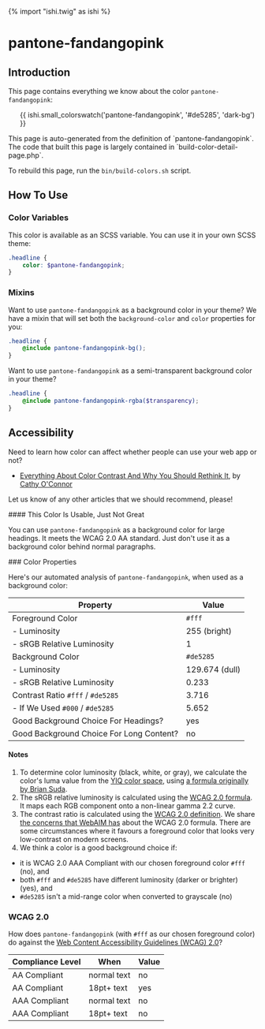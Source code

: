 {% import "ishi.twig" as ishi %}
# pantone-fandangopink

## Introduction

This page contains everything we know about the color `pantone-fandangopink`:

<div class="grid">
    <div class="cell">
        <div class="swatch">
            <ul>
                {{ ishi.small_colorswatch('pantone-fandangopink', '#de5285', 'dark-bg') }}
            </ul>
        </div>
    </div>
</div>

<div class="callout attention" markdown="1">
This page is auto-generated from the definition of `pantone-fandangopink`. The code that built this page is largely contained in `build-color-detail-page.php`.

To rebuild this page, run the `bin/build-colors.sh` script.
</div>

## How To Use

### Color Variables

This color is available as an SCSS variable. You can use it in your own SCSS theme:

```scss
.headline {
    color: $pantone-fandangopink;
}
```

### Mixins

Want to use `pantone-fandangopink` as a background color in your theme? We have a mixin that will set both the `background-color` and `color` properties for you:

```scss
.headline {
    @include pantone-fandangopink-bg();
}
```

Want to use `pantone-fandangopink` as a semi-transparent background color in your theme?

```scss
.headline {
    @include pantone-fandangopink-rgba($transparency);
}
```

## Accessibility

Need to learn how color can affect whether people can use your web app or not?

* [Everything About Color Contrast And Why You Should Rethink It](https://www.smashingmagazine.com/2014/10/color-contrast-tips-and-tools-for-accessibility/), by [Cathy O'Connor](http://www.twitter.com/cagocon)

Let us know of any other articles that we should recommend, please!
<div class="callout warning" markdown="1">
#### This Color Is Usable, Just Not Great

You can use `pantone-fandangopink` as a background color for large headings. It meets the WCAG 2.0 AA standard. Just don't use it as a background color behind normal paragraphs.
</div>
### Color Properties

Here's our automated analysis of `pantone-fandangopink`, when used as a background color:

Property | Value
---------|------
Foreground Color | `#fff`
- Luminosity | 255 (bright)
- sRGB Relative Luminosity | 1
Background Color | `#de5285`
- Luminosity | 129.674 (dull)
- sRGB Relative Luminosity | 0.233
Contrast Ratio `#fff` / `#de5285` | 3.716
- If We Used `#000` / `#de5285` | 5.652
Good Background Choice For Headings? | yes
Good Background Choice For Long Content? | no

#### Notes

1. To determine color luminosity (black, white, or gray), we calculate the color's luma value from the [YIQ color space](https://en.wikipedia.org/wiki/YIQ), using [a formula originally by Brian Suda](https://24ways.org/2010/calculating-color-contrast/).
1. The sRGB relative luminosity is calculated using the [WCAG 2.0 formula](https://www.w3.org/TR/WCAG20/#relativeluminancedef). It maps each RGB component onto a non-linear gamma 2.2 curve.
1. The contrast ratio is calculated using the [WCAG 2.0 definition](https://www.w3.org/TR/2008/REC-WCAG20-20081211/#contrast-ratiodef). We share [the concerns that WebAIM has](http://webaim.org/blog/wcag-2-1-feedback/) about the WCAG 2.0 formula. There are some circumstances where it favours a foreground color that looks very low-contrast on modern screens.
1. We think a color is a good background choice if:
  - it is WCAG 2.0 AAA Compliant with our chosen foreground color `#fff` (no), and
  - both `#fff` and `#de5285` have different luminosity (darker or brighter) (yes), and
  - `#de5285` isn't a mid-range color when converted to grayscale (no)

### WCAG 2.0

How does `pantone-fandangopink` (with `#fff` as our chosen foreground color) do against the [Web Content Accessibility Guidelines (WCAG) 2.0](https://www.w3.org/TR/WCAG20/)?

Compliance Level | When | Value
-----------------|------|------
AA Compliant | normal text | no
AA Compliant | 18pt+ text | yes
AAA Compliant | normal text | no
AAA Compliant | 18pt+ text | no
